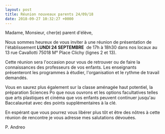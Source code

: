 ```yaml
---
layout: post
title: Réunion nouveaux parents 24/09/18
date: 2018-09-27 10:32:27 +0000
---
```

Madame, Monsieur, cher(e) parent d'élève,

Nous sommes heureux de vous inviter à une réunion de présentation de l'établissement **LUNDI 24 SEPTEMBRE**  de 17h à 18h30 dans nos locaux au 13 rue Cavallotti 75018 M° Place Clichy (lignes 2 et 13).

Cette réunion sera l'occasion pour vous de retrouver ou de faire la connaissances des professeurs de vos enfants. Les enseignants présenteront les programmes à étudier, l'organisation et le rythme de travail demandés.

Vous en saurez plus également sur la classe aménagée haut potentiel, la préparation Sciences Po que nous ouvrons et les options facultatives telles que arts plastiques et cinéma que vos enfants peuvent continuer jusqu'au Baccalauréat avec des points supplémentaires à la clé.

En espérant que vous pourrez vous libérer plus tôt et être des nôtres à cette réunion de rencontre je vous adresse mes salutations dévouées.

P. Andreo
